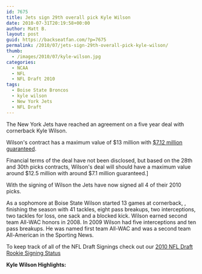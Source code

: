 ```yaml
---
id: 7675
title: Jets sign 29th overall pick Kyle Wilson
date: 2010-07-31T20:19:58+00:00
author: Matt B.
layout: post
guid: https://backseatfan.com/?p=7675
permalink: /2010/07/jets-sign-29th-overall-pick-kyle-wilson/
thumb:
  - /images/2010/07/kyle-wilson.jpg
categories:
  - NCAA
  - NFL
  - NFL Draft 2010
tags:
  - Boise State Broncos
  - kyle wilson
  - New York Jets
  - NFL Draft
---
```


<div class="entry">
  <p>
    The New York Jets have reached an agreement on a five year deal with cornerback Kyle Wilson.
  </p>

  <p>
    Wilson's contract has a maximum value of $13 million with <a href="https://twitter.com/Adam_Schefter/status/20041970388">$7.12 million guaranteed</a>.
  </p>

  <p>
    Financial terms of the deal have not been disclosed, but based on the 28th and 30th picks contracts, Wilson's deal will should have a maximum value around $12.5 million with around $7.1 million guaranteed.]
  </p>

  <p>
    With the signing of Wilson the Jets have now signed all 4 of their 2010 picks.
  </p>

  <p>
    As a sophomore at Boise State Wilson started 13 games at cornerback, , finishing the season with 41 tackles, eight pass breakups, two interceptions, two tackles for loss, one sack and a blocked kick. Wilson earned second team All-WAC honors in 2008. In 2009 Wilson had five interceptions and ten pass breakups. He was named first team All-WAC and was a second team All-American in the Sporting News.
  </p>

  <p>
    To keep track of all of the NFL Draft Signings check out our <a href="https://backseatfan.com/index.php/2010/04/2010-nfl-draft-rookie-signing-status/">2010 NFL Draft Rookie Signing Status</a>
  </p>

  <p>
    <strong>Kyle Wilson Highlights:</strong>
  </p>

  <p>
  </p>
</div>
